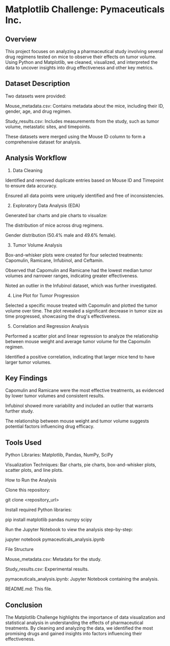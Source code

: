 # Matplotlib Challenge: Pymaceuticals Inc.

## Overview

This project focuses on analyzing a pharmaceutical study involving several drug regimens tested on mice to observe their effects on tumor volume. Using Python and Matplotlib, we cleaned, visualized, and interpreted the data to uncover insights into drug effectiveness and other key metrics.

## Dataset Description

Two datasets were provided:

Mouse_metadata.csv: Contains metadata about the mice, including their ID, gender, age, and drug regimen.

Study_results.csv: Includes measurements from the study, such as tumor volume, metastatic sites, and timepoints.

These datasets were merged using the Mouse ID column to form a comprehensive dataset for analysis.

## Analysis Workflow

1. Data Cleaning

Identified and removed duplicate entries based on Mouse ID and Timepoint to ensure data accuracy.

Ensured all data points were uniquely identified and free of inconsistencies.

2. Exploratory Data Analysis (EDA)

Generated bar charts and pie charts to visualize:

The distribution of mice across drug regimens.

Gender distribution (50.4% male and 49.6% female).

3. Tumor Volume Analysis

Box-and-whisker plots were created for four selected treatments: Capomulin, Ramicane, Infubinol, and Ceftamin.

Observed that Capomulin and Ramicane had the lowest median tumor volumes and narrower ranges, indicating greater effectiveness.

Noted an outlier in the Infubinol dataset, which was further investigated.

4. Line Plot for Tumor Progression

Selected a specific mouse treated with Capomulin and plotted the tumor volume over time. The plot revealed a significant decrease in tumor size as time progressed, showcasing the drug's effectiveness.

5. Correlation and Regression Analysis

Performed a scatter plot and linear regression to analyze the relationship between mouse weight and average tumor volume for the Capomulin regimen.

Identified a positive correlation, indicating that larger mice tend to have larger tumor volumes.

## Key Findings

Capomulin and Ramicane were the most effective treatments, as evidenced by lower tumor volumes and consistent results.

Infubinol showed more variability and included an outlier that warrants further study.

The relationship between mouse weight and tumor volume suggests potential factors influencing drug efficacy.

## Tools Used

Python Libraries: Matplotlib, Pandas, NumPy, SciPy

Visualization Techniques: Bar charts, pie charts, box-and-whisker plots, scatter plots, and line plots.

How to Run the Analysis

Clone this repository:

git clone <repository_url>

Install required Python libraries:

pip install matplotlib pandas numpy scipy

Run the Jupyter Notebook to view the analysis step-by-step:

jupyter notebook pymaceuticals_analysis.ipynb

File Structure

Mouse_metadata.csv: Metadata for the study.

Study_results.csv: Experimental results.

pymaceuticals_analysis.ipynb: Jupyter Notebook containing the analysis.

README.md: This file.

## Conclusion

The Matplotlib Challenge highlights the importance of data visualization and statistical analysis in understanding the effects of pharmaceutical treatments. By cleaning and analyzing the data, we identified the most promising drugs and gained insights into factors influencing their effectiveness.

